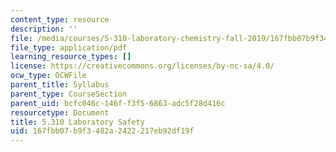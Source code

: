```yaml
---
content_type: resource
description: ''
file: /media/courses/5-310-laboratory-chemistry-fall-2019/167fbb07b9f3482a2422217eb92df19f_MIT5_310F19_safety.pdf
file_type: application/pdf
learning_resource_types: []
license: https://creativecommons.org/licenses/by-nc-sa/4.0/
ocw_type: OCWFile
parent_title: Syllabus
parent_type: CourseSection
parent_uid: bcfc046c-146f-f3f5-6863-adc5f28d416c
resourcetype: Document
title: 5.310 Laboratory Safety
uid: 167fbb07-b9f3-482a-2422-217eb92df19f
---
```

